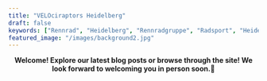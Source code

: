 ```yaml
---
title: "VELOciraptors Heidelberg"
draft: false
keywords: ["Rennrad", "Heidelberg", "Rennradgruppe", "Radsport", "Heidelberg Radfahren", "RSV", "RTF", "bike", "cycling", "Routen", "Man", "Triathlon"]
featured_image: "/images/background2.jpg" 
---
```


<header class="cover bg-bottom" style="background2-image: url('{{ $featured_image }}');">


**Welcome! Explore our latest blog posts or browse through the site! We look forward to welcoming you in person soon.🦖**
